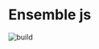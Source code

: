 # Ensemble js

![build](https://github.com/kitchen-table/ensemble-js/actions/workflows/build.yml/badge.svg)

